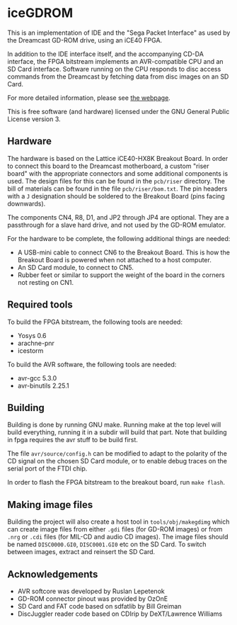 iceGDROM
========

This is an implementation of IDE and the "Sega Packet Interface"
as used by the Dreamcast GD-ROM drive, using an iCE40 FPGA.

In addition to the IDE interface itself, and the accompanying CD-DA
interface, the FPGA bitstream implements an AVR-compatible CPU and
an SD Card interface.  Software running on the CPU responds to
disc access commands from the Dreamcast by fetching data from disc
images on an SD Card.

For more detailed information, please see [the webpage][1].

This is free software (and hardware) licensed under the GNU
General Public License version 3.


Hardware
--------

The hardware is based on the Lattice iCE40-HX8K Breakout Board.
In order to connect this board to the Dreamcast motherboard, a
custom "riser board" with the appropriate connectors and some
additional components is used.  The design files for this can be
found in the `pcb/riser` directory.  The bill of materials can be
found in the file `pcb/riser/bom.txt`.  The pin headers with a `J`
designation should be soldered to the Breakout Board (pins facing downwards).

The components CN4, R8, D1, and JP2 through JP4 are optional.  They
are a passthrough for a slave hard drive, and not used by the GD-ROM
emulator.

For the hardware to be complete, the following additional things are
needed:

* A USB-mini cable to connect CN6 to the Breakout Board.  This is how
  the Breakout Board is powered when not attached to a host computer.
* An SD Card module, to connect to CN5.
* Rubber feet or similar to support the weight of the board in the
  corners not resting on CN1.


Required tools
--------------

To build the FPGA bitstream, the following tools are needed:

* Yosys 0.6
* arachne-pnr
* icestorm

To build the AVR software, the following tools are needed:

* avr-gcc 5.3.0
* avr-binutils 2.25.1


Building
--------

Building is done by running GNU make.  Running make at the top level
will build everything, running it in a subdir will build that part.
Note that building in fpga requires the avr stuff to be build first.

The file `avr/source/config.h` can be modified to adapt to the polarity
of the CD signal on the chosen SD Card module, or to enable debug traces
on the serial port of the FTDI chip.

In order to flash the FPGA bitstream to the breakout board, run
`make flash`.


Making image files
------------------

Building the project will also create a host tool in `tools/obj/makegdimg`
which can create image files from either `.gdi` files (for GD-ROM images)
or from `.nrg` or `.cdi` files (for MIL-CD and audio CD images).  The
image files should be named `DISC0000.GI0`, `DISC0001.GI0` etc on the
SD Card.  To switch between images, extract and reinsert the SD Card.


Acknowledgements
----------------

* AVR softcore was developed by Ruslan Lepetenok
* GD-ROM connector pinout was provided by OzOnE
* SD Card and FAT code based on sdfatlib by Bill Greiman
* DiscJuggler reader code based on CDIrip by DeXT/Lawrence Williams


[1]: http://mc.pp.se/dc/gdromemu.html
